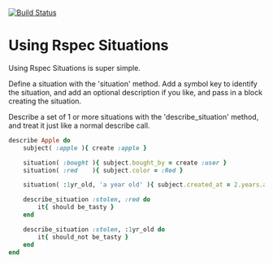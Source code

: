 [![Build Status](https://travis-ci.org/brett-richardson/rspec-situations.png?branch=master)](https://travis-ci.org/brett-richardson/rspec-situations)

Using Rspec Situations
======================

Using Rspec Situations is super simple.


Define a situation with the 'situation' method.
Add a symbol key to identify the situation, and add an optional description if you like, and pass in a block creating the situation.


Describe a set of 1 or more situations with the 'describe_situation' method, and treat it just like a normal describe call.


```ruby
describe Apple do
    subject( :apple ){ create :apple }

    situation( :bought ){ subject.bought_by = create :user }
    situation( :red    ){ subject.color = :Red }

    situation( :1yr_old, 'a year old' ){ subject.created_at = 2.years.ago }

    describe_situation :stolen, :red do
        it{ should be_tasty }
    end

    describe_situation :stolen, :1yr_old do
        it{ should_not be_tasty }
    end
end
```
